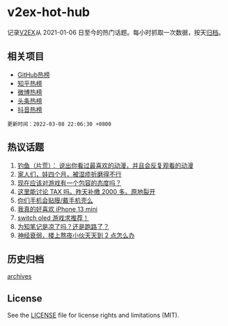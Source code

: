 # v2ex-hot-hub

 记录[V2EX](https://www.v2ex.com/)从 2021-01-06 日至今的热门话题。每小时抓取一次数据，按天[归档](archives)。
 
 ## 相关项目

- [GitHub热榜](https://github.com/snaildev/github-hot-hub)
- [知乎热榜](https://github.com/snaildev/zhihu-hot-hub)
- [微博热榜](https://github.com/snaildev/weibo-hot-hub)
- [头条热榜](https://github.com/snaildev/toutiao-hot-hub)
- [抖音热榜](https://github.com/snaildev/douyin-hot-hub)


 `更新时间：2022-03-08 22:06:30 +0800`

## 热议话题

1. [钓鱼（片荒）： 说出你看过最喜欢的动漫，并且会反复观看的动漫](https://www.v2ex.com/t/838733)
1. [家人们，娃四个月，被湿疹折磨得不行](https://www.v2ex.com/t/838731)
1. [现在应该对游戏有一个包容的态度吗？](https://www.v2ex.com/t/838854)
1. [这里能讨论 TAX 吗。昨天补缴 2000 多。原地裂开](https://www.v2ex.com/t/838781)
1. [你们手机会贴膜/戴手机壳么](https://www.v2ex.com/t/838754)
1. [我真的好喜欢 iPhone 13 mini](https://www.v2ex.com/t/838881)
1. [switch oled 游戏求推荐！](https://www.v2ex.com/t/838774)
1. [为知笔记是凉了吗？还是跑路了？](https://www.v2ex.com/t/838793)
1. [神经衰弱，楼上熬夜小伙天天到 2 点怎么办](https://www.v2ex.com/t/838912)

## 历史归档

[archives](archives)

## License

See the [LICENSE](LICENSE) file for license rights and limitations (MIT).

